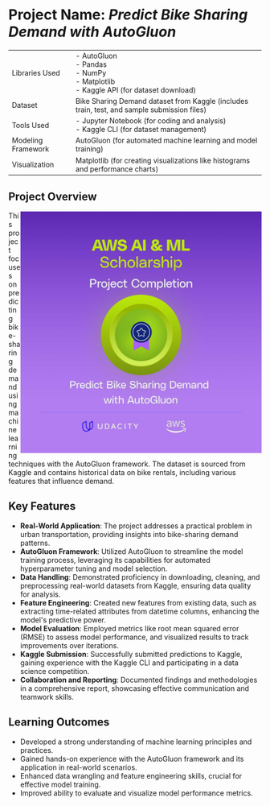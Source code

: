 # Project Name: *Predict Bike Sharing Demand with AutoGluon*

|                    |                                                                                               |
|--------------------|-----------------------------------------------------------------------------------------------|
| Libraries Used     | - AutoGluon<br>- Pandas<br>- NumPy<br>- Matplotlib<br>- Kaggle API (for dataset download)     |
| Dataset            | Bike Sharing Demand dataset from Kaggle (includes train, test, and sample submission files) |
| Tools Used         | - Jupyter Notebook (for coding and analysis)<br>- Kaggle CLI (for dataset management)         |
| Modeling Framework | AutoGluon (for automated machine learning and model training)                               |
| Visualization      | Matplotlib (for creating visualizations like histograms and performance charts)             |

## Project Overview
<img src="./img/badge.jpg" width="480" align="right">

This project focuses on predicting bike-sharing demand using machine learning techniques with the AutoGluon framework. The dataset is sourced from Kaggle and contains historical data on bike rentals, including various features that influence demand.


## Key Features
- **Real-World Application**: The project addresses a practical problem in urban transportation, providing insights into bike-sharing demand patterns.
- **AutoGluon Framework**: Utilized AutoGluon to streamline the model training process, leveraging its capabilities for automated hyperparameter tuning and model selection.
- **Data Handling**: Demonstrated proficiency in downloading, cleaning, and preprocessing real-world datasets from Kaggle, ensuring data quality for analysis.
- **Feature Engineering**: Created new features from existing data, such as extracting time-related attributes from datetime columns, enhancing the model's predictive power.
- **Model Evaluation**: Employed metrics like root mean squared error (RMSE) to assess model performance, and visualized results to track improvements over iterations.
- **Kaggle Submission**: Successfully submitted predictions to Kaggle, gaining experience with the Kaggle CLI and participating in a data science competition.
- **Collaboration and Reporting**: Documented findings and methodologies in a comprehensive report, showcasing effective communication and teamwork skills.

## Learning Outcomes

- Developed a strong understanding of machine learning principles and practices.
- Gained hands-on experience with the AutoGluon framework and its application in real-world scenarios.
- Enhanced data wrangling and feature engineering skills, crucial for effective model training.
- Improved ability to evaluate and visualize model performance metrics.



